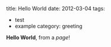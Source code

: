 title: Hello World
date: 2012-03-04
tags:
  - test
  - example
category: greeting

**Hello World**, from a *page*!
